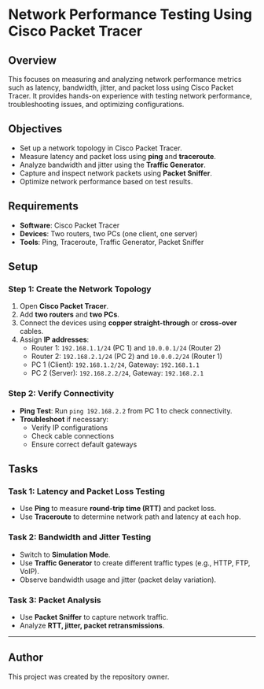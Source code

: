 # Network Performance Testing Using Cisco Packet Tracer

## Overview
This focuses on measuring and analyzing network performance metrics such as latency, bandwidth, jitter, and packet loss using Cisco Packet Tracer. It provides hands-on experience with testing network performance, troubleshooting issues, and optimizing configurations.

## Objectives
- Set up a network topology in Cisco Packet Tracer.
- Measure latency and packet loss using **ping** and **traceroute**.
- Analyze bandwidth and jitter using the **Traffic Generator**.
- Capture and inspect network packets using **Packet Sniffer**.
- Optimize network performance based on test results.

## Requirements
- **Software**: Cisco Packet Tracer
- **Devices**: Two routers, two PCs (one client, one server)
- **Tools**: Ping, Traceroute, Traffic Generator, Packet Sniffer

## Setup
### Step 1: Create the Network Topology
1. Open **Cisco Packet Tracer**.
2. Add **two routers** and **two PCs**.
3. Connect the devices using **copper straight-through** or **cross-over** cables.
4. Assign **IP addresses**:
   - Router 1: `192.168.1.1/24` (PC 1) and `10.0.0.1/24` (Router 2)
   - Router 2: `192.168.2.1/24` (PC 2) and `10.0.0.2/24` (Router 1)
   - PC 1 (Client): `192.168.1.2/24`, Gateway: `192.168.1.1`
   - PC 2 (Server): `192.168.2.2/24`, Gateway: `192.168.2.1`

### Step 2: Verify Connectivity
- **Ping Test**: Run `ping 192.168.2.2` from PC 1 to check connectivity.
- **Troubleshoot** if necessary:
  - Verify IP configurations
  - Check cable connections
  - Ensure correct default gateways

## Tasks
### Task 1: Latency and Packet Loss Testing
- Use **Ping** to measure **round-trip time (RTT)** and packet loss.
- Use **Traceroute** to determine network path and latency at each hop.

### Task 2: Bandwidth and Jitter Testing
- Switch to **Simulation Mode**.
- Use **Traffic Generator** to create different traffic types (e.g., HTTP, FTP, VoIP).
- Observe bandwidth usage and jitter (packet delay variation).

### Task 3: Packet Analysis
- Use **Packet Sniffer** to capture network traffic.
- Analyze **RTT, jitter, packet retransmissions**.

---

## Author
This project was created by the repository owner.
